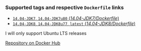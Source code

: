 ### Supported tags and respective `Dockerfile` links

-	[`14.04-JDK7`, `14.04-JDK7u80` (*14.04-JDK7/Dockerfile*)](https://github.com/n3ziniuka5/docker-ubuntu-oracle-jdk/blob/master/14.04-JDK7/Dockerfile)
-	[`14.04-JDK8`, `14.04-JDK8u77`, `latest` (*14.04-JDK8/Dockerfile*)](https://github.com/n3ziniuka5/docker-ubuntu-oracle-jdk/blob/master/14.04-JDK8/Dockerfile)

I will only support Ubuntu LTS releases

[Repository on Docker Hub](https://registry.hub.docker.com/u/n3ziniuka5/ubuntu-oracle-jdk/)
